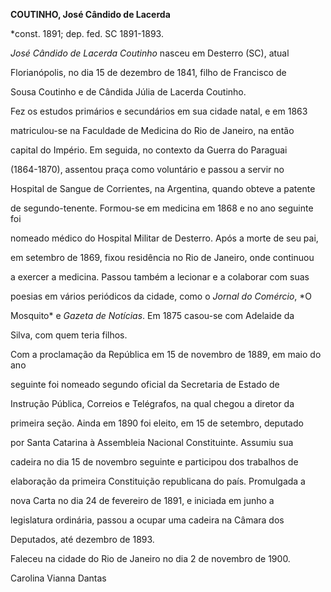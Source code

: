 **COUTINHO, José Cândido de Lacerda**



\*const. 1891; dep. fed. SC 1891-1893.



*José Cândido de Lacerda Coutinho* nasceu em Desterro (SC), atual

Florianópolis, no dia 15 de dezembro de 1841, filho de Francisco de

Sousa Coutinho e de Cândida Júlia de Lacerda Coutinho.



Fez os estudos primários e secundários em sua cidade natal, e em 1863

matriculou-se na Faculdade de Medicina do Rio de Janeiro, na então

capital do Império. Em seguida, no contexto da Guerra do Paraguai

(1864-1870), assentou praça como voluntário e passou a servir no

Hospital de Sangue de Corrientes, na Argentina, quando obteve a patente

de segundo-tenente. Formou-se em medicina em 1868 e no ano seguinte foi

nomeado médico do Hospital Militar de Desterro. Após a morte de seu pai,

em setembro de 1869, fixou residência no Rio de Janeiro, onde continuou

a exercer a medicina. Passou também a lecionar e a colaborar com suas

poesias em vários periódicos da cidade, como o *Jornal do Comércio*, *O

Mosquito* e *Gazeta de Notícias*. Em 1875 casou-se com Adelaide da

Silva, com quem teria filhos.



Com a proclamação da República em 15 de novembro de 1889, em maio do ano

seguinte foi nomeado segundo oficial da Secretaria de Estado de

Instrução Pública, Correios e Telégrafos, na qual chegou a diretor da

primeira seção. Ainda em 1890 foi eleito, em 15 de setembro, deputado

por Santa Catarina à Assembleia Nacional Constituinte. Assumiu sua

cadeira no dia 15 de novembro seguinte e participou dos trabalhos de

elaboração da primeira Constituição republicana do país. Promulgada a

nova Carta no dia 24 de fevereiro de 1891, e iniciada em junho a

legislatura ordinária, passou a ocupar uma cadeira na Câmara dos

Deputados, até dezembro de 1893.



Faleceu na cidade do Rio de Janeiro no dia 2 de novembro de 1900.



Carolina Vianna Dantas



